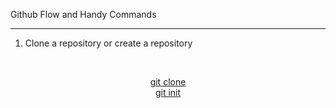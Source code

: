Github Flow and Handy Commands

---

1. Clone a repository or create a repository

<br><center> 
[git clone <url>](img1.png)
<br> 
[git init](img2.png) 
